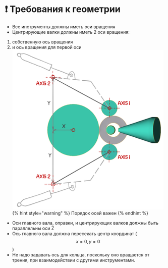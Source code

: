 # ❗ Требования к геометрии
* Все инструменты должны иметь оси вращения
* Центрирующие валки должны иметь 2 оси вращения:
1. собственную ось вращения
2. и ось вращения для первой оси
![Schema of 2 axes of guide rolls](../.gitbook/assets/guide-roolls-axes-2.png)
{% hint style="warning" %}
Порядок осей важен
{% endhint %}
* Оси главного вала, оправки, и центрирующих валков должны быть параллельны оси Z
* Ось главного вала должна пересекать центр координат \( $$x = 0, y=0$$\)
* Не надо задавать ось для кольца, поскольку оно вращается от трения, при взаимодействии с другими инструментами.

